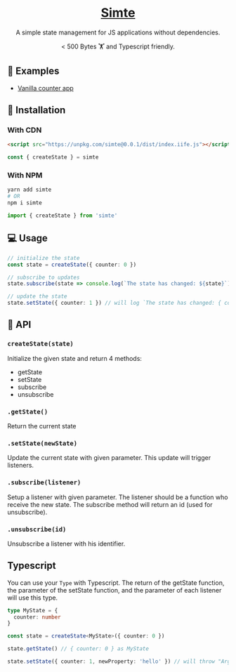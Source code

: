 <div align="center">
  <h1><a href="https://www.npmjs.com/package/simte">Simte</a></h1>
  <p>A simple state management for JS applications without dependencies.</p>
  <p>< 500 Bytes 🏋️ and Typescript friendly.</p>
</div>

## 👀 Examples

- [Vanilla counter app](examples/vanilla-counter/index.html)

## 🔧 Installation

### With CDN

```html
<script src="https://unpkg.com/simte@0.0.1/dist/index.iife.js"></script>
```

```js
const { createState } = simte
```

### With NPM

```sh
yarn add simte
# OR
npm i simte
```

```ts
import { createState } from 'simte'
```

## 💻 Usage

```ts
// initialize the state
const state = createState({ counter: 0 })

// subscribe to updates
state.subscribe(state => console.log(`The state has changed: ${state}`))

// update the state
state.setState({ counter: 1 }) // will log `The state has changed: { counter: 1 }`
```

## 📕 API

### `createState(state)`

Initialize the given state and return 4 methods:

- getState
- setState
- subscribe
- unsubscribe

### `.getState()`

Return the current state

### `.setState(newState)`

Update the current state with given parameter. This update will trigger listeners.

### `.subscribe(listener)`

Setup a listener with given parameter. The listener should be a function who receive the new state. The subscribe method will return an id (used for unsubscribe).

### `.unsubscribe(id)`

Unsubscribe a listener with his identifier.

## Typescript

You can use your `Type` with Typescript. The return of the getState function, the parameter of the setState function, and the parameter of each listener will use this type.

```ts
type MyState = {
  counter: number
}

const state = createState<MyState>({ counter: 0 })

state.getState() // { counter: 0 } as MyState

state.setState({ counter: 1, newProperty: 'hello' }) // will throw "Argument of type '{ counter: number; newProperty: string; }' is not assignable to parameter of type 'MyState'."
```
